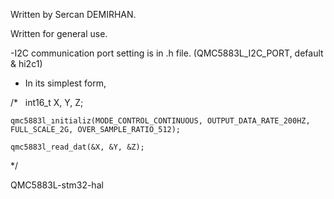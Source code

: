 Written by Sercan DEMIRHAN.



Written for general use.

-I2C communication port setting is in .h file. (QMC5883L_I2C_PORT, default & hi2c1)
- In its simplest form,

/*
  int16_t X, Y, Z;
  
    qmc5883l_ınitializ(MODE_CONTROL_CONTINUOUS, OUTPUT_DATA_RATE_200HZ, FULL_SCALE_2G, OVER_SAMPLE_RATIO_512);
    
    qmc5883l_read_dat(&X, &Y, &Z);

*/










QMC5883L-stm32-hal
